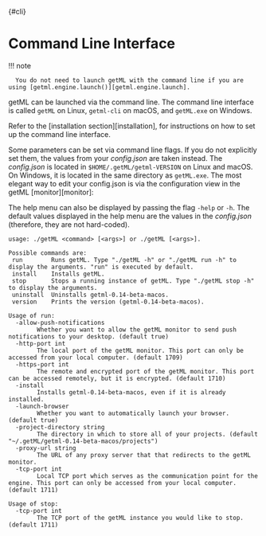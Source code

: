 [](){#cli}
# Command Line Interface

!!! note

      You do not need to launch getML with the command line if you are using [getml.engine.launch()][getml.engine.launch].

getML can be launched via the command line. The command line interface is called `getML` on Linux, `getml-cli` on macOS, and `getML.exe` on Windows.

Refer to the [installation section][installation], for instructions on how to set up 
the command line interface.

Some parameters can be set via command line flags. If you do not explicitly set them,
the values from your *config.json* are taken instead. The *config.json* is located 
in `$HOME/.getML/getml-VERSION` on Linux and macOS. On Windows, it is located in the 
same directory as `getML.exe`. The most elegant way to edit your config.json is via 
the configuration view in the getML [monitor][monitor]:

The help menu can also be displayed by passing the flag `-help` or `-h`. The default values displayed in the help menu are the values in the *config.json* (therefore, they are not hard-coded).

```
usage: ./getML <command> [<args>] or ./getML [<args>].
```

```
Possible commands are:
 run        Runs getML. Type "./getML -h" or "./getML run -h" to display the arguments. "run" is executed by default.
 install    Installs getML.
 stop       Stops a running instance of getML. Type "./getML stop -h" to display the arguments.
 uninstall  Uninstalls getml-0.14-beta-macos.
 version    Prints the version (getml-0.14-beta-macos).
```

```
Usage of run:
  -allow-push-notifications
        Whether you want to allow the getML monitor to send push notifications to your desktop. (default true)
  -http-port int
        The local port of the getML monitor. This port can only be accessed from your local computer. (default 1709)
  -https-port int
        The remote and encrypted port of the getML monitor. This port can be accessed remotely, but it is encrypted. (default 1710)
  -install
        Installs getml-0.14-beta-macos, even if it is already installed.
  -launch-browser
        Whether you want to automatically launch your browser. (default true)
  -project-directory string
        The directory in which to store all of your projects. (default "~/.getML/getml-0.14-beta-macos/projects")
  -proxy-url string
        The URL of any proxy server that that redirects to the getML monitor.
  -tcp-port int
        Local TCP port which serves as the communication point for the engine. This port can only be accessed from your local computer. (default 1711)
```
```
Usage of stop:
  -tcp-port int
        The TCP port of the getML instance you would like to stop. (default 1711)
```